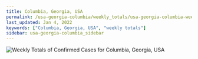 ```yaml
---
title: Columbia, Georgia, USA
permalink: /usa-georgia-columbia/weekly_totals/usa-georgia-columbia-weekly_totals.html
last_updated: Jan 4, 2022
keywords: ["Columbia, Georgia, USA", "weekly totals"]
sidebar: usa-georgia-columbia_sidebar
---
```


![Weekly Totals of Confirmed Cases for Columbia, Georgia, USA](/covid_tracker/images/graphs/usa-georgia-columbia-weekly_totals_graph.png)
